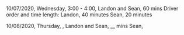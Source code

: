 10/07/2020, Wednesday, 3:00 - 4:00, Landon and Sean, 60 mins
Driver order and time length:
Landon, 40 minutes
Sean, 20 minutes

10/08/2020, Thursday, , Landon and Sean, __ mins
Sean, 